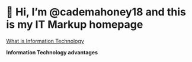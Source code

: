 # 👋 Hi, I’m @cademahoney18 and this is my IT Markup homepage

[What is Information Technology](https://github.com/cademahoney18/cademahoney18/blob/main/What%20is%20IT.md)

**Information Technology advantages**


